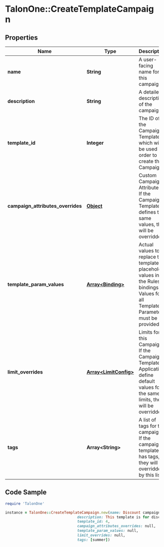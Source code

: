# TalonOne::CreateTemplateCampaign

## Properties

Name | Type | Description | Notes
------------ | ------------- | ------------- | -------------
**name** | **String** | A user-facing name for this campaign. | 
**description** | **String** | A detailed description of the campaign. | [optional] 
**template_id** | **Integer** | The ID of the Campaign Template which will be used in order to create the Campaign. | 
**campaign_attributes_overrides** | [**Object**](.md) | Custom Campaign Attributes. If the Campaign Template defines the same values, they will be overridden. | [optional] 
**template_param_values** | [**Array&lt;Binding&gt;**](Binding.md) | Actual values to replace the template placeholder values in the Ruleset bindings. Values for all Template Parameters must be provided. | [optional] 
**limit_overrides** | [**Array&lt;LimitConfig&gt;**](LimitConfig.md) | Limits for this Campaign. If the Campaign Template or Application define default values for the same limits, they will be overridden. | [optional] 
**tags** | **Array&lt;String&gt;** | A list of tags for the campaign. If the campaign template has tags, they will be overridden by this list. | [optional] 

## Code Sample

```ruby
require 'TalonOne'

instance = TalonOne::CreateTemplateCampaign.new(name: Discount campaign,
                                 description: This template is for discount campaigns.,
                                 template_id: 4,
                                 campaign_attributes_overrides: null,
                                 template_param_values: null,
                                 limit_overrides: null,
                                 tags: [summer])
```


